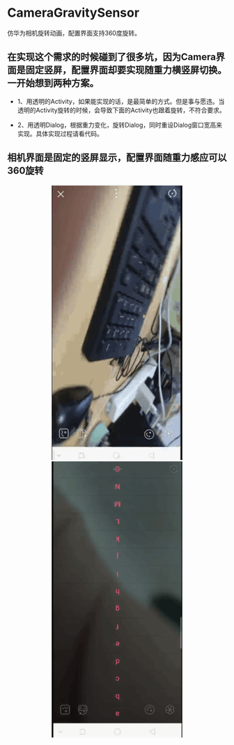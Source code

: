 # CameraGravitySensor
仿华为相机旋转动画，配置界面支持360度旋转。

## 在实现这个需求的时候碰到了很多坑，因为Camera界面是固定竖屏，配置界面却要实现随重力横竖屏切换。一开始想到两种方案。

* 1、用透明的Activity，如果能实现的话，是最简单的方式。但是事与愿违。当透明的Activity旋转的时候，会导致下面的Activity也跟着旋转，不符合要求。

* 2、用透明Dialog，根据重力变化，旋转Dialog，同时重设Dialog窗口宽高来实现。具体实现过程请看代码。

## 相机界面是固定的竖屏显示，配置界面随重力感应可以360旋转

<center class="half">
<img src="https://github.com/aLittleGreens/CameraGravitySensor/blob/master/app/src/screencap/camera.gif"  width="300"><img src="https://github.com/aLittleGreens/CameraGravitySensor/blob/master/app/src/screencap/camera1.gif"  width="300">
</center>
